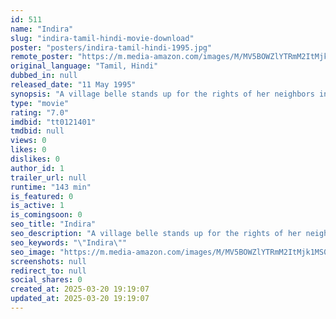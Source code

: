 ```yaml
---
id: 511
name: "Indira"
slug: "indira-tamil-hindi-movie-download"
poster: "posters/indira-tamil-hindi-1995.jpg"
remote_poster: "https://m.media-amazon.com/images/M/MV5BOWZlYTRmM2ItMjk1MS00ZDY2LTliYzQtNDZiMWJlMzQ1NTU4XkEyXkFqcGdeQXVyMTEzNzg0Mjkx._V1_SX300.jpg"
original_language: "Tamil, Hindi"
dubbed_in: null
released_date: "11 May 1995"
synopsis: "A village belle stands up for the rights of her neighbors in the rivalry between villages."
type: "movie"
rating: "7.0"
imdbid: "tt0121401"
tmdbid: null
views: 0
likes: 0
dislikes: 0
author_id: 1
trailer_url: null
runtime: "143 min"
is_featured: 0
is_active: 1
is_comingsoon: 0
seo_title: "Indira"
seo_description: "A village belle stands up for the rights of her neighbors in the rivalry between villages."
seo_keywords: "\"Indira\""
seo_image: "https://m.media-amazon.com/images/M/MV5BOWZlYTRmM2ItMjk1MS00ZDY2LTliYzQtNDZiMWJlMzQ1NTU4XkEyXkFqcGdeQXVyMTEzNzg0Mjkx._V1_SX300.jpg"
screenshots: null
redirect_to: null
social_shares: 0
created_at: 2025-03-20 19:19:07
updated_at: 2025-03-20 19:19:07
---
```


